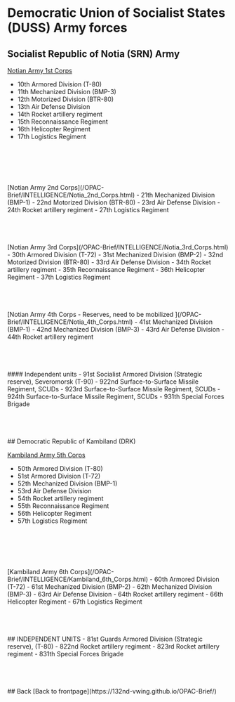 # Democratic Union of Socialist States (DUSS) Army forces

## Socialist Republic of Notia (SRN) Army 
[Notian Army 1st Corps](/OPAC-Brief/INTELLIGENCE/Notia_1st_Corps.html)
- 10th Armored Division (T-80)
- 11th Mechanized Division (BMP-3)
- 12th Motorized Division (BTR-80)
- 13th Air Defense Division
- 14th Rocket artillery regiment
- 15th Reconnaissance Regiment
- 16th Helicopter Regiment
- 17th Logistics Regiment
<br>
<br>
<br>
<br>
<br>
[Notian Army 2nd Corps](/OPAC-Brief/INTELLIGENCE/Notia_2nd_Corps.html) 
- 21th Mechanized Division (BMP-1)
- 22nd Motorized Division (BTR-80)
- 23rd Air Defense Division
- 24th Rocket artillery regiment
- 27th Logistics Regiment

<br>
<br>
<br>
<br>
<br>
[Notian Army 3rd Corps](/OPAC-Brief/INTELLIGENCE/Notia_3rd_Corps.html) 
- 30th Armored Division (T-72)
- 31st Mechanized Division (BMP-2)
- 32nd Motorized Division (BTR-80)
- 33rd Air Defense Division
- 34th Rocket artillery regiment
- 35th Reconnaissance Regiment
- 36th Helicopter Regiment
- 37th Logistics Regiment
<br>
<br>
<br>
<br>
<br>
[Notian Army 4th Corps - Reserves, need to be mobilized ](/OPAC-Brief/INTELLIGENCE/Notia_4th_Corps.html) 
- 41st Mechanized Division (BMP-1)
- 42nd Mechanized Division (BMP-3)
- 43rd Air Defense Division
- 44th Rocket artillery regiment

<br>
<br>
<br>
<br>
<br>
#### Independent units
- 91st Socialist Armored Division (Strategic reserve), Severomorsk  (T-90)
- 922nd Surface-to-Surface Missile Regiment, SCUDs 
- 923rd Surface-to-Surface Missile Regiment, SCUDs  
- 924th Surface-to-Surface Missile Regiment, SCUDs  
- 931th Special Forces Brigade
<br>
<br>
<br>
<br>
<br>
## Democratic Republic of Kambiland (DRK) 

[Kambiland Army 5th Corps](/OPAC-Brief/INTELLIGENCE/Kambiland_5th_Corps.html) 
- 50th Armored Division (T-80)
- 51st Armored Division (T-72)
- 52th Mechanized Division (BMP-1)
- 53rd Air Defense Division
- 54th Rocket artillery regiment
- 55th Reconnaissance Regiment
- 56th Helicopter Regiment
- 57th Logistics Regiment
<br>
<br>
<br>
<br>
<br>
[Kambiland Army 6th Corps](/OPAC-Brief/INTELLIGENCE/Kambiland_6th_Corps.html) 
- 60th Armored Division (T-72)
- 61st Mechanized Division (BMP-2)
- 62th Mechanized Division (BMP-3)
- 63rd Air Defense Division
- 64th Rocket artillery regiment
- 66th Helicopter Regiment
- 67th Logistics Regiment
<br>
<br>
<br>
<br>
<br>
## INDEPENDENT UNITS
- 81st  Guards Armored Division (Strategic reserve),   (T-80)
- 822nd Rocket artillery regiment
- 823rd Rocket artillery regiment
- 831th Special Forces Brigade
<br>
<br>
<br>
<br>
<br>
## Back
[Back to frontpage](https://132nd-vwing.github.io/OPAC-Brief/)